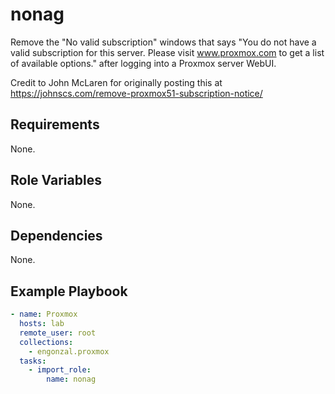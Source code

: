 # nonag

Remove the "No valid subscription" windows that says "You do not have a valid subscription for this server. Please visit www.proxmox.com to get a list of available options." after logging into a Proxmox server WebUI.

Credit to John McLaren for originally posting this at https://johnscs.com/remove-proxmox51-subscription-notice/

## Requirements

None.

## Role Variables

None.

## Dependencies

None.

## Example Playbook

```yaml
- name: Proxmox
  hosts: lab
  remote_user: root
  collections:
    - engonzal.proxmox
  tasks:
    - import_role:
        name: nonag
```
